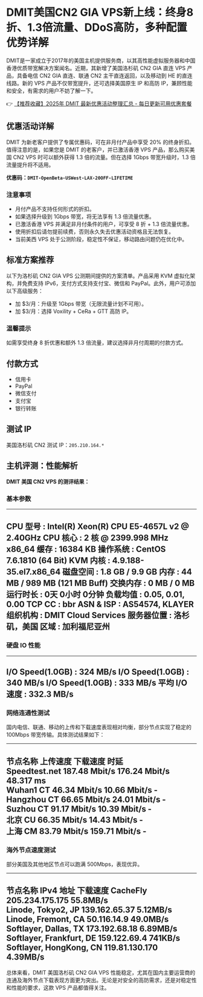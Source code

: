 # DMIT美国CN2 GIA VPS新上线：终身8折、1.3倍流量、DDoS高防，多种配置优势详解

DMIT是一家成立于2017年的美国主机提供服务商，以其高性能虚拟服务器和中国香港优质带宽解决方案闻名。近期，其新增了美国洛杉矶 CN2 GIA 直连 VPS 产品，具备电信 CN2 GIA 直连、联通 CN2 主干直连返回，以及移动到 HE 的直连线路。新的 VPS 产品不仅带宽提升，还可选择美国原生 IP 和高防 IP，兼顾性能和安全，有需求的用户不妨了解一下。

👉 [【推荐收藏】2025年 DMIT 最新优惠活动整理汇总 - 每日更新可用优惠套餐](https://bit.ly/dmit_coupon)

## 优惠活动详解

DMIT 为新老客户提供了专属优惠码，可在非月付产品中享受 20% 的终身折扣。值得注意的是，如果您是 DMIT 的老客户，并已激活香港 VPS 产品，那么购买美国 CN2 VPS 时可以额外获得 1.3 倍的流量。但在选择 1Gbps 带宽升级时，1.3 倍流量提升将不适用。

**优惠码：`DMIT-OpenBeta-USWest-LAX-20OFF-LIFETIME`**

### 注意事项

- 月付产品不支持任何形式的折扣。
- 如果选择升级到 1Gbps 带宽，将无法享有 1.3 倍流量优惠。
- 已激活香港 VPS 并满足非月付条件的用户，可享受 8 折 + 1.3 倍流量优惠。
- 使用折扣后请勿提前续费，否则永久失去优惠活动资格且无法恢复。
- 当前美西 VPS 处于公测阶段，稳定性不保证，移动路由问题仍在优化中。

## 标准方案推荐

以下为洛杉矶 CN2 GIA VPS 公测期间提供的方案清单。产品采用 KVM 虚拟化架构，并免费支持 IPv6，支付方式支持支付宝、微信和 PayPal。此外，用户可添加以下高级服务：

- 加 $3/月：升级至 1Gbps 带宽（无限流量计划不可用）。
- 加 $3/月：选择 Voxility + CeRa + GTT 高防 IP。

### 温馨提示

如需享受终身 8 折优惠和额外 1.3 倍流量，建议选择非月付周期的付款方式。

## 付款方式

- 信用卡
- PayPal
- 微信支付
- 支付宝
- 银行转账

## 测试 IP

美国洛杉矶 CN2 测试 IP：`205.210.164.*`

## 主机评测：性能解析

**DMIT 美国 CN2 VPS 的测评结果：**

### 基本参数


----------------------------------------------------------------------
CPU 型号            : Intel(R) Xeon(R) CPU E5-4657L v2 @ 2.40GHz
CPU 核心            : 2 核 @ 2399.998 MHz x86_64
缓存                : 16384 KB 
操作系统            : CentOS 7.6.1810 (64 Bit) KVM
内核                : 4.9.188-35.el7.x86_64
磁盘空间            : 1.8 GB / 9.9 GB 
内存                : 44 MB / 989 MB (121 MB Buff)
交换内存            : 0 MB / 0 MB
运行时长            : 0天 0小时 0分钟
负载均值            : 0.05, 0.01, 0.00
TCP CC              : bbr
ASN & ISP           : AS54574, KLAYER
组织机构            : DMIT Cloud Services
服务器位置          : 洛杉矶，美国
区域                : 加利福尼亚州
----------------------------------------------------------------------


### 硬盘 IO 性能


----------------------------------------------------------------------
I/O Speed(1.0GB)   : 324 MB/s
I/O Speed(1.0GB)   : 340 MB/s
I/O Speed(1.0GB)   : 333 MB/s
平均 I/O 速度       : 332.3 MB/s
----------------------------------------------------------------------


### 网络连通性测试

国内电信、联通、移动的上传和下载速度表现相对均衡，部分节点实现了稳定的 100Mbps 带宽传输。具体测试结果如下：


----------------------------------------------------------------------
节点名称        上传速度         下载速度         时延     
Speedtest.net    187.48 Mbit/s    176.24 Mbit/s    48.317 ms  
Wuhan1 CT        46.34 Mbit/s     10.66 Mbit/s      -          
Hangzhou CT      66.65 Mbit/s     24.01 Mbit/s      -          
Suzhou CT        91.17 Mbit/s     10.39 Mbit/s      -          
北京 CU          66.35 Mbit/s     14.43 Mbit/s      -          
上海 CM          83.79 Mbit/s     159.71 Mbit/s     -          
----------------------------------------------------------------------


### 海外节点速度测试

部分美国及其他地区节点可以跑满 500Mbps，表现优异。


----------------------------------------------------------------------
节点名称                    IPv4 地址                下载速度
CacheFly                   205.234.175.175         55.8MB/s      
Linode, Tokyo2, JP         139.162.65.37            5.12MB/s      
Linode, Fremont, CA        50.116.14.9             49.0MB/s      
Softlayer, Dallas, TX      173.192.68.18            6.89MB/s      
Softlayer, Frankfurt, DE   159.122.69.4             741KB/s       
Softlayer, HongKong, CN    119.81.130.170           4.39MB/s      
----------------------------------------------------------------------


总体来看，DMIT 美国洛杉矶 CN2 GIA VPS 性能稳定，尤其在国内主要运营商的连通及海外节点下载表现方面更为突出。无论是对安全的高防需求，还是对稳定性和性能的要求，这款 VPS 产品都值得关注。